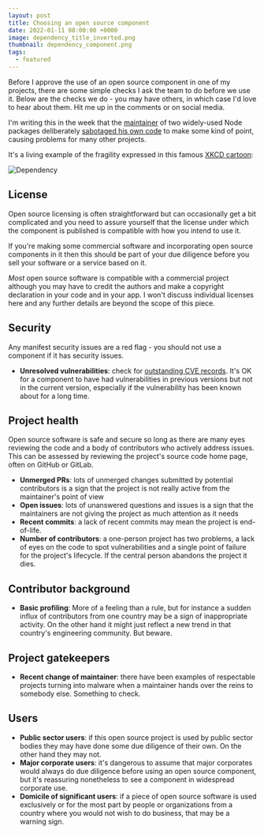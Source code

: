 ```yaml
---
layout: post
title: Choosing an open source component
date: 2022-01-11 08:00:00 +0000
image: dependency_title_inverted.png
thumbnail: dependency_component.png
tags:
  - featured
---
```

Before I approve the use of an open source component in one of my projects, there are some simple checks I ask the team to do before we use it. Below are the checks we do - you may have others, in which case I'd love to hear about them. Hit me up in the comments or on social media.

I'm writing this in the week that the [maintainer](https://twitter.com/marak/status/1479200803948830724?s=20) of two widely-used Node packages deliberately [sabotaged his own code](https://github.com/Marak/colors.js/commit/074a0f8ed0c31c35d13d28632bd8a049ff136fb6) to make some kind of point, causing problems for many other projects.

It's a living example of the fragility expressed in this famous [XKCD cartoon](https://xkcd.com/2347/):

![Dependency](https://imgs.xkcd.com/comics/dependency.png)

## License

Open source licensing is often straightforward but can occasionally get a bit complicated and you need to assure yourself that the license under which the component is published is compatible with how you intend to use it.

If you're making some commercial software and incorporating open source components in it then this should be part of your due diligence before you sell your software or a service based on it.

*Most* open source software is compatible with a commercial project although you may have to credit the authors and make a copyright declaration in your code and in your app. I won't discuss individual licenses here and any further details are beyond the scope of this piece.

## Security

Any manifest security issues are a red flag - you should not use a component if it has security issues.

- **Unresolved vulnerabilities**: check for [outstanding CVE records](https://cve.mitre.org/cgi-bin/cvekey.cgi?keyword=nokogiri). It's OK for a component to have had vulnerabilities in previous versions but not in the current version, especially if the vulnerability has been known about for a long time.

## Project health

Open source software is safe and secure so long as there are many eyes reviewing the code and a body of contributors who actively address issues. This can be assessed by reviewing the project's source code home page, often on GitHub or GitLab.

- **Unmerged PRs**: lots of unmerged changes submitted by potential contributors is a sign that the project is not really active from the maintainer's point of view
- **Open issues**: lots of unanswered questions and issues is a sign that the maintainers are not giving the project as much attention as it needs
- **Recent commits**: a lack of recent commits may mean the project is end-of-life.
- **Number of contributors**: a one-person project has two problems, a lack of eyes on the code to spot vulnerabilities and a single point of failure for the project's lifecycle. If the central person abandons the project it dies.

## Contributor background

- **Basic profiling**: More of a feeling than a rule, but for instance a sudden influx of contributors from one country may be a sign of inappropriate activity. On the other hand it might just reflect a new trend in that country's engineering community. But beware.

## Project gatekeepers

- **Recent change of maintainer**: there have been examples of respectable projects turning into malware when a maintainer hands over the reins to somebody else. Something to check.

## Users

- **Public sector users**: if this open source project is used by public sector bodies they may have done some due diligence of their own. On the other hand they may not.
- **Major corporate users**: it's dangerous to assume that major corporates would always do due diligence before using an open source component, but it's reassuring nonetheless to see a component in widespread corporate use.
- **Domicile of significant users**: if a piece of open source software is used exclusively or for the most part by people or organizations from a country where you would not wish to do business, that may be a warning sign.

